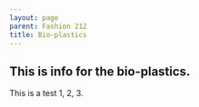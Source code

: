 ```yaml
---
layout: page
parent: Fashion 212
title: Bio-plastics
---
```


## This is info for the bio-plastics.

This is a test 1, 2, 3.
